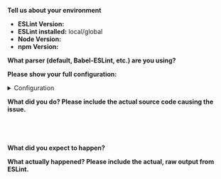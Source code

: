 <!--
    ESLint adheres to the [JS Foundation Code of Conduct](https://js.foundation/community/code-of-conduct).

    This template is for bug reports. If you are reporting a bug, please continue on. If you are here for another reason, please see below:

    1. To propose a new rule: https://eslint.org/docs/developer-guide/contributing/new-rules
    2. To request a change: https://eslint.org/docs/developer-guide/contributing/changes
    3. If you have any questions, please stop by our chatroom: https://gitter.im/eslint/eslint

    Note that leaving sections blank will make it difficult for us to troubleshoot and we may have to close the issue.
-->

**Tell us about your environment**

* **ESLint Version:**
* **ESLint installed:** local/global
* **Node Version:**
* **npm Version:**

**What parser (default, Babel-ESLint, etc.) are you using?**

**Please show your full configuration:**

<details>
<summary>Configuration</summary>

<!-- Paste your configuration below: -->
```js



```

</details>

**What did you do? Please include the actual source code causing the issue.**

<!-- Paste the source code below: -->
```js





```

**What did you expect to happen?**

**What actually happened? Please include the actual, raw output from ESLint.**

